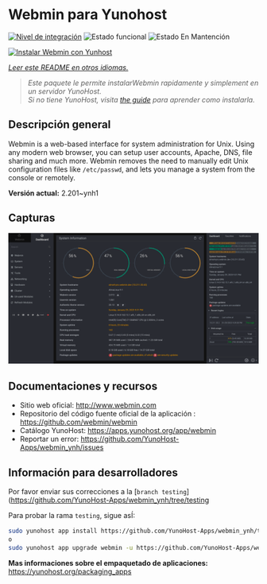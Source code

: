 <!--
Este archivo README esta generado automaticamente<https://github.com/YunoHost/apps/tree/master/tools/readme_generator>
No se debe editar a mano.
-->

# Webmin para Yunohost

[![Nivel de integración](https://dash.yunohost.org/integration/webmin.svg)](https://ci-apps.yunohost.org/ci/apps/webmin/) ![Estado funcional](https://ci-apps.yunohost.org/ci/badges/webmin.status.svg) ![Estado En Mantención](https://ci-apps.yunohost.org/ci/badges/webmin.maintain.svg)

[![Instalar Webmin con Yunhost](https://install-app.yunohost.org/install-with-yunohost.svg)](https://install-app.yunohost.org/?app=webmin)

*[Leer este README en otros idiomas.](./ALL_README.md)*

> *Este paquete le permite instalarWebmin rapidamente y simplement en un servidor YunoHost.*  
> *Si no tiene YunoHost, visita [the guide](https://yunohost.org/install) para aprender como instalarla.*

## Descripción general

Webmin is a web-based interface for system administration for Unix. Using any modern web browser, you can setup user accounts, Apache, DNS, file sharing and much more. Webmin removes the need to manually edit Unix configuration files like `/etc/passwd`, and lets you manage a system from the console or remotely.

**Versión actual:** 2.201~ynh1

## Capturas

![Captura de Webmin](./doc/screenshots/screenshot.png)

## Documentaciones y recursos

- Sitio web oficial: <http://www.webmin.com>
- Repositorio del código fuente oficial de la aplicación : <https://github.com/webmin/webmin>
- Catálogo YunoHost: <https://apps.yunohost.org/app/webmin>
- Reportar un error: <https://github.com/YunoHost-Apps/webmin_ynh/issues>

## Información para desarrolladores

Por favor enviar sus correcciones a la [`branch testing`](https://github.com/YunoHost-Apps/webmin_ynh/tree/testing

Para probar la rama `testing`, sigue asÍ:

```bash
sudo yunohost app install https://github.com/YunoHost-Apps/webmin_ynh/tree/testing --debug
o
sudo yunohost app upgrade webmin -u https://github.com/YunoHost-Apps/webmin_ynh/tree/testing --debug
```

**Mas informaciones sobre el empaquetado de aplicaciones:** <https://yunohost.org/packaging_apps>
